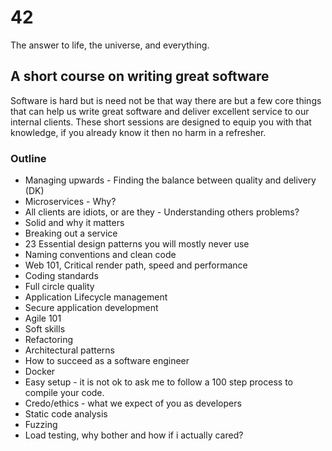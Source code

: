 # 42
The answer to life, the universe, and everything.

## A short course on writing great software
Software is hard but is need not be that way there are but a few core things
that can help us write great software and deliver excellent service to our
internal clients.  These short sessions are designed to equip you with that
knowledge, if you already know it then no harm in a refresher.

### Outline

*   Managing upwards - Finding the balance between quality and delivery (DK)
*   Microservices - Why?
*   All clients are idiots, or are they - Understanding others problems?
*   Solid and why it matters
*   Breaking out a service
*   23 Essential design patterns you will mostly never use
*   Naming conventions and clean code
*   Web 101, Critical render path, speed and performance
*   Coding standards
*   Full circle quality
*   Application Lifecycle management
*   Secure application development
*   Agile 101
*   Soft skills
*   Refactoring
*   Architectural patterns
*   How to succeed as a software engineer
*   Docker
*   Easy setup - it is not ok to ask me to follow a 100 step process to compile
    your code.
*   Credo/ethics - what we expect of you as developers
*   Static code analysis
*   Fuzzing
*   Load testing, why bother and how if i actually cared?
